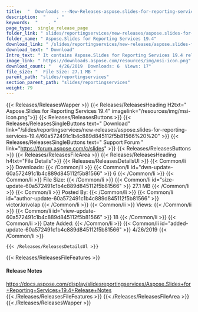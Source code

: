 ```yaml
---
title:  "  Downloads ---New-Releases-aspose.slides-for-reporting-services-19.4 . " 
description:  "    . " 
keywords:  "    . " 
page_type:  single_release_page
folder_link: " slides/reportingservices/new-releases/aspose.slides-for-reporting-services-19.4/"
folder_name: " Aspose.Slides for Reporting Services 19.4"
download_link: " /slides/reportingservices/new-releases/aspose.slides-for-reporting-services-19.4/60a572491c1b4c889d845112f5b81566"
download_text: " Download"
Intro_text: " It contains Aspose.Slides for Reporting Services 19.4 release."
image_link: " https://downloads.aspose.com/resources/img/msi-icon.png"
download_count: "   4/26/2019  Downloads: 6  Views: 17"
file_size: "  File Size: 27.1 MB "
parent_path: "slides/reportingservices"
section_parent_path: "slides/reportingservices"
weight: 79 
---
```


{{< Releases/ReleasesWapper >}}
  {{< Releases/ReleasesHeading H2txt=" Aspose.Slides for Reporting Services 19.4" imagelink="/resources/img/msi-icon.png">}}
  {{< Releases/ReleasesButtons >}}
    {{< Releases/ReleasesSingleButtons text=" Download" link="/slides/reportingservices/new-releases/aspose.slides-for-reporting-services-19.4/60a572491c1b4c889d845112f5b81566%20%20" >}}
    {{< Releases/ReleasesSingleButtons text=" Support Forum " link="https://forum.aspose.com/c/slides" >}}
  {{< Releases/ReleasesButtons >}}
  {{< Releases/ReleasesFileArea >}}
    {{< Releases/ReleasesHeading h4txt="File Details">}}
    {{< Releases/ReleasesDetailsUl >}}
            {{< Common/li  >}} Downloads: {{< /Common/li >}} 
      {{< Common/li id="dwn-update-60a572491c1b4c889d845112f5b81566" >}} 6 {{< /Common/li >}} 
      {{< Common/li  >}} File Size: {{< /Common/li >}} 
      {{< Common/li id="size-update-60a572491c1b4c889d845112f5b81566" >}} 27.1 MB {{< /Common/li >}} 
      {{< Common/li  >}} Posted By: {{< /Common/li >}} 
      {{< Common/li id="author-update-60a572491c1b4c889d845112f5b81566" >}} victor.krivolap {{< /Common/li >}} 
      {{< Common/li  >}} Views: {{< /Common/li >}} 
      {{< Common/li id="view-update-60a572491c1b4c889d845112f5b81566" >}} 18 {{< /Common/li >}} 
      {{< Common/li  >}} Date Added: {{< /Common/li >}} 
      {{< Common/li id="added-update-60a572491c1b4c889d845112f5b81566" >}} 4/26/2019 {{< /Common/li >}} 

    {{< /Releases/ReleasesDetailsUl >}}

  {{< Releases/ReleasesFileFeatures >}}
      <h4>Release Notes</h4><div><a href="https://docs.aspose.com/display/slidesreportingservices/Aspose.Slides+for+Reporting+Services+19.4+Release+Notes">https://docs.aspose.com/display/slidesreportingservices/Aspose.Slides+for+Reporting+Services+19.4+Release+Notes</a></div>
  {{< /Releases/ReleasesFileFeatures >}}
 {{< /Releases/ReleasesFileArea >}}
{{< /Releases/ReleasesWapper >}}


